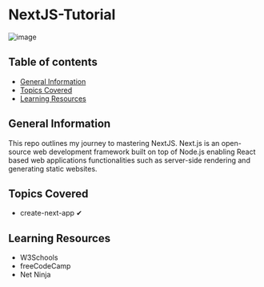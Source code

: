 # NextJS-Tutorial

![image](https://user-images.githubusercontent.com/55777067/168449028-7c77ae9f-42fe-463b-9e90-b86ecb40c513.png)

## Table of contents
* [General Information](#general-info)
* [Topics Covered](#topics-covered)
* [Learning Resources](#resources)


## General Information
This repo outlines my journey to mastering NextJS. Next.js is an open-source web development framework built on top of Node.js enabling React based 
web applications functionalities such as server-side rendering and generating static websites.


## Topics Covered

- create-next-app ✔


## Learning Resources

- W3Schools
- freeCodeCamp
- Net Ninja 
